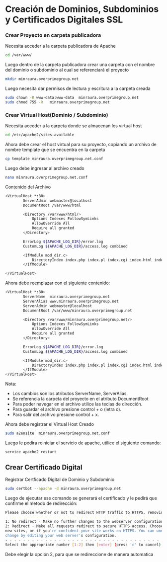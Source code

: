 Creación de Dominios, Subdominios y Certificados Digitales SSL
======

### Crear Proyecto en carpeta publicadora

Necesita acceder a la carpeta publicadora de Apache
```bash
cd /var/www/
```

Luego dentro de la carpeta publicadora crear una carpeta con el nombre del dominio o subdominio al cual se referenciará el proyecto
```bash
mkdir minraura.overprimegroup.net
```

Luego necesita dar permisos de lectura y escritura a la carpeta creada
```bash
sudo chown -R www-data:www-data  minraura.overprimegroup.net
sudo chmod 755 -R   minraura.overprimegroup.net
```

### Crear Virtual Host(Dominio / Subdominio)

Necesita acceder a la carpeta donde se almacenan  los virtual host
```bash
cd /etc/apache2/sites-available
```
Ahora debe crear el host virtual para su proyecto, copiando un archivo de nombre template que se encuentra en la carpeta
```bash
cp template minraura.overprimegroup.net.conf 
```
Luego debe ingresar al archivo creado
```bash
nano minraura.overprimegroup.net.conf
```
Contenido del Archivo
```bash
<VirtualHost *:80>
        ServerAdmin webmaster@localhost
        DocumentRoot /var/www/html

        <Directory /var/www/html/>
            Options Indexes FollowSymLinks
            AllowOverride All
            Require all granted
        </Directory>

        ErrorLog ${APACHE_LOG_DIR}/error.log
        CustomLog ${APACHE_LOG_DIR}/access.log combined

        <IfModule mod_dir.c>
            DirectoryIndex index.php index.pl index.cgi index.html index.xhtml index.htm
        </IfModule>

</VirtualHost>
```
Ahora debe reemplazar con el siguiente contenido:
```bash
<VirtualHost *:80>
        ServerName  minraura.overprimegroup.net
        ServerAlias www.minraura.overprimegroup.net
        ServerAdmin webmaster@localhost
        DocumentRoot /var/www/minraura.overprimegroup.net

        <Directory /var/www/minraura.overprimegroup.net/>
            Options Indexes FollowSymLinks
            AllowOverride All
            Require all granted
        </Directory>

        ErrorLog ${APACHE_LOG_DIR}/error.log
        CustomLog ${APACHE_LOG_DIR}/access.log combined

        <IfModule mod_dir.c>
            DirectoryIndex index.php index.pl index.cgi index.html index.xhtml index.htm
        </IfModule>
</VirtualHost>
```
Nota:
 * Los cambios son los atributos ServerName, ServerAlias.
 * Se referencia la carpeta del proyecto en el atributo DocumentRoot
 * Para poder navegar en el archivo utilice las teclas de dirección.
 * Para guardar el archivo presione control + o (letra o).
 * Para salir del archivo presione control + x.
 
Ahora debe registrar el Virtual Host Creado
```bash
sudo a2ensite  minraura.overprimegroup.net.conf
```

Luego le pedira reiniciar el servicio de apache, utilice el siguiente comando:
```bash
service apache2 restart
```

## Crear Certificado Digital

Registrar Certficado Digital de Dominio y Subdominio
```bash
sudo certbot --apache -d minraura.overprimegroup.net
```
Luego  de ejecutar ese comando se generará el certificado y le pedirá que confirme el metodo de redirección:
```bash
Please choose whether or not to redirect HTTP traffic to HTTPS, removing HTTP access.
- - - - - - - - - - - - - - - - - - - - - - - - - - - - - - - - - - - - - - - -
1: No redirect - Make no further changes to the webserver configuration.
2: Redirect - Make all requests redirect to secure HTTPS access. Choose this for
new sites, or if you're confident your site works on HTTPS. You can undo this
change by editing your web server's configuration.
- - - - - - - - - - - - - - - - - - - - - - - - - - - - - - - - - - - - - - - -
Select the appropriate number [1-2] then [enter] (press 'c' to cancel):
```
Debe elegir la opción 2, para que se redireccione de manera automatica 

